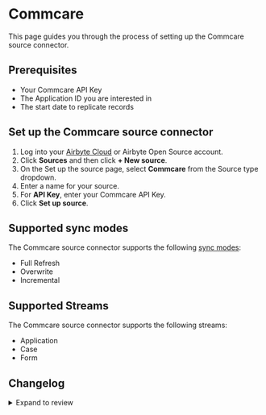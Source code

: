 # Commcare

This page guides you through the process of setting up the Commcare source connector.

## Prerequisites

- Your Commcare API Key
- The Application ID you are interested in
- The start date to replicate records

## Set up the Commcare source connector

1. Log into your [Airbyte Cloud](https://cloud.airbyte.com/workspaces) or Airbyte Open Source account.
2. Click **Sources** and then click **+ New source**.
3. On the Set up the source page, select **Commcare** from the Source type dropdown.
4. Enter a name for your source.
5. For **API Key**, enter your Commcare API Key.
6. Click **Set up source**.

## Supported sync modes

The Commcare source connector supports the following [sync modes](https://docs.airbyte.com/cloud/core-concepts#connection-sync-modes):

- Full Refresh
- Overwrite
- Incremental

## Supported Streams

The Commcare source connector supports the following streams:

- Application
- Case
- Form

## Changelog

<details>
  <summary>Expand to review</summary>

| Version | Date       | Pull Request                                             | Subject                   |
| ------- | ---------- | -------------------------------------------------------- | ------------------------- |
| 0.1.16 | 2024-09-07 | [45266](https://github.com/airbytehq/airbyte/pull/45266) | Update dependencies |
| 0.1.15 | 2024-08-31 | [45038](https://github.com/airbytehq/airbyte/pull/45038) | Update dependencies |
| 0.1.14 | 2024-08-24 | [44714](https://github.com/airbytehq/airbyte/pull/44714) | Update dependencies |
| 0.1.13 | 2024-08-17 | [44261](https://github.com/airbytehq/airbyte/pull/44261) | Update dependencies |
| 0.1.12 | 2024-08-10 | [43590](https://github.com/airbytehq/airbyte/pull/43590) | Update dependencies |
| 0.1.11 | 2024-08-03 | [43193](https://github.com/airbytehq/airbyte/pull/43193) | Update dependencies |
| 0.1.10 | 2024-07-27 | [42748](https://github.com/airbytehq/airbyte/pull/42748) | Update dependencies |
| 0.1.9 | 2024-07-20 | [42184](https://github.com/airbytehq/airbyte/pull/42184) | Update dependencies |
| 0.1.8 | 2024-07-13 | [41907](https://github.com/airbytehq/airbyte/pull/41907) | Update dependencies |
| 0.1.7 | 2024-07-10 | [41512](https://github.com/airbytehq/airbyte/pull/41512) | Update dependencies |
| 0.1.6 | 2024-07-06 | [40807](https://github.com/airbytehq/airbyte/pull/40807) | Update dependencies |
| 0.1.5 | 2024-06-26 | [40542](https://github.com/airbytehq/airbyte/pull/40542) | Update dependencies |
| 0.1.4 | 2024-06-25 | [40325](https://github.com/airbytehq/airbyte/pull/40325) | Update dependencies |
| 0.1.3 | 2024-06-22 | [40057](https://github.com/airbytehq/airbyte/pull/40057) | Update dependencies |
| 0.1.2 | 2024-06-04 | [39026](https://github.com/airbytehq/airbyte/pull/39026) | [autopull] Upgrade base image to v1.2.1 |
| 0.1.1 | 2024-05-21 | [38519](https://github.com/airbytehq/airbyte/pull/38519) | [autopull] base image + poetry + up_to_date |
| 0.1.0 | 2022-11-08 | [20220](https://github.com/airbytehq/airbyte/pull/20220) | Commcare Source Connector |

</details>
